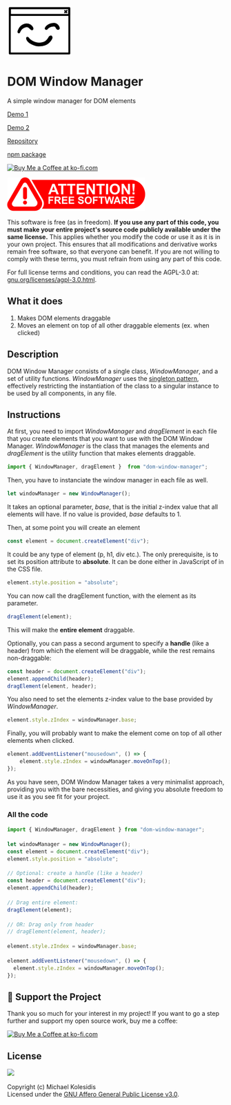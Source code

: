![DOM Window Manager logo](./dwm-logo.png)

# DOM Window Manager

A simple window manager for DOM elements

[Demo 1](https://dom-window-manager.vercel.app/)

[Demo 2](https://collection-of-div-surrogates.vercel.app/)

[Repository](https://github.com/michaelkolesidis/dom-window-manager)

[npm package](https://www.npmjs.com/package/dom-window-manager)

<a href='https://ko-fi.com/michaelkolesidis' target='_blank'><img src='https://cdn.ko-fi.com/cdn/kofi1.png' style='border:0px;height:45px;' alt='Buy Me a Coffee at ko-fi.com' /></a>

![Attention! Free Software](./attention-free-software.png)

This software is free (as in freedom). **If you use any part of this code, you must make your entire project's source code publicly available under the same license.** This applies whether you modify the code or use it as it is in your own project. This ensures that all modifications and derivative works remain free software, so that everyone can benefit. If you are not willing to comply with these terms, you must refrain from using any part of this code.

For full license terms and conditions, you can read the AGPL-3.0 at: [gnu.org/licenses/agpl-3.0.html](https://www.gnu.org/licenses/agpl-3.0.html).

## What it does

1. Makes DOM elements draggable
2. Moves an element on top of all other draggable elements (ex. when clicked)

## Description

DOM Window Manager consists of a single class, _WindowManager_, and a set of utility functions. _WindowManager_ uses the [singleton pattern](https://en.wikipedia.org/wiki/Singleton_pattern), effectively restricting the instantiation of the class to a singular instance to be used by all components, in any file.

## Instructions

At first, you need to import _WindowManager_ and _dragElement_ in each file that you create elements that you want to use with the DOM Window Manager. _WindowManager_ is the class that manages the elements and _dragElement_ is the utility function that makes elements draggable.

```typescript
import { WindowManager, dragElement }  from "dom-window-manager";
```

Then, you have to instanciate the window manager in each file as well.

```typescript
let windowManager = new WindowManager();
```

It takes an optional parameter, _base_, that is the initial z-index value that all elements will have. If no value is provided, _base_ defaults to 1.

Then, at some point you will create an element

```typescript
const element = document.createElement("div");
```

It could be any type of element (p, h1, div etc.). The only prerequisite, is to set its position attribute to **absolute**. It can be done either in JavaScript of in the CSS file.

```typescript
element.style.position = "absolute";
```

You can now call the dragElement function, with the element as its parameter.

```typescript
dragElement(element);
```

This will make the **entire element** draggable.

Optionally, you can pass a second argument to specify a **handle** (like a header) from which the element will be draggable, while the rest remains non-draggable:

```typescript
const header = document.createElement("div");
element.appendChild(header);
dragElement(element, header);
```

You also need to set the elements z-index value to the base provided by _WindowManager_.

```typescript
element.style.zIndex = windowManager.base;
```

Finally, you will probably want to make the element come on top of all other elements when clicked.

```typescript
element.addEventListener("mousedown", () => {
    element.style.zIndex = windowManager.moveOnTop();
});
```

As you have seen, DOM Window Manager takes a very minimalist approach, providing you with the bare necessities, and giving you absolute freedom to use it as you see fit for your project.

### All the code

```typescript
import { WindowManager, dragElement } from "dom-window-manager";

let windowManager = new WindowManager();
const element = document.createElement("div");
element.style.position = "absolute";

// Optional: create a handle (like a header)
const header = document.createElement("div");
element.appendChild(header);

// Drag entire element:
dragElement(element);

// OR: Drag only from header
// dragElement(element, header);

element.style.zIndex = windowManager.base;

element.addEventListener("mousedown", () => {
  element.style.zIndex = windowManager.moveOnTop();
});


```

## 💖 Support the Project

Thank you so much for your interest in my project! If you want to go a step further and support my open source work, buy me a coffee:

<a href='https://ko-fi.com/michaelkolesidis' target='_blank'><img src='https://cdn.ko-fi.com/cdn/kofi1.png' style='border:0px;height:45px;' alt='Buy Me a Coffee at ko-fi.com' /></a>

## License

<a href="https://www.gnu.org/licenses/agpl-3.0.html"><img src="https://upload.wikimedia.org/wikipedia/commons/0/06/AGPLv3_Logo.svg" height="100px" /></a>

Copyright (c) Michael Kolesidis  
Licensed under the [GNU Affero General Public License v3.0](https://www.gnu.org/licenses/agpl-3.0.html).
